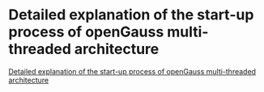 # Detailed explanation of the start-up process of openGauss multi-threaded architecture
[Detailed explanation of the start-up process of openGauss multi-threaded architecture](https://aiwithcloud.com/2022/09/15/detailed_explanation_of_the_start_up_process_of_opengauss_multi_threaded_architecture/)
